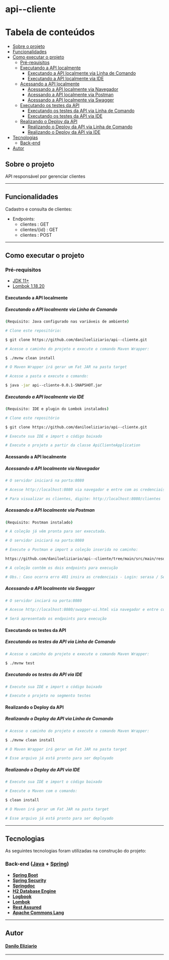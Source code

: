 

<h1 align="left">
     api--cliente
</h1>

Tabela de conteúdos
=================
<!--ts-->
   * [Sobre o projeto](#sobre-o-projeto)
   * [Funcionalidades](#funcionalidades)
   * [Como executar o projeto](#como-executar-o-projeto)
     * [Pré-requisitos](#pré-requisitos)
     * [Executando a API localmente](#executando-a-api-localmente)
     	* [Executando a API localmente via Linha de Comando](#executando-a-api-localmente-via-linha-de-comando)
     	* [Executando a API localmente via IDE](#executando-a-api-localmente-via-ide)
     * [Acessando a API localmente](#acessando-a-api-localmente)
     	* [Acessando a API localmente via Navegador](#acessando-a-api-localmente-via-navegador)
     	* [Acessando a API localmente via Postman](#acessando-a-api-localmente-via-postman)
     	* [Acessando a API localmente via Swagger](#acessando-a-api-localmente-via-swagger)
     * [Executando os testes da API](#executando-os-testes-da-api)
     	* [Executando os testes da API via Linha de Comando](#executando-os-testes-da-api-via-linha-de-comando)
     	* [Executando os testes da API via IDE](#executando-os-testes-da-api-via-ide)
     * [Realizando o Deploy da API](#realizando-o-deploy-da-api)
     	* [Realizando o Deploy da API via Linha de Comando](#realizando-o-deploy-da-api-via-linha-de-comando)
     	* [Realizando o Deploy da API via IDE](#realizando-o-deploy-da-api-via-ide)
   * [Tecnologias](#tecnologias)
     * [Back-end](#back-end--java----spring)
   * [Autor](#autor)
<!--te-->


## Sobre o projeto

API responsável por gerenciar clientes

---

## Funcionalidades

Cadastro e consulta de clientes:
- Endpoints:
  - clientes : GET
  - clientes/{id} : GET 
  - clientes : POST
	
---

## Como executar o projeto

### Pré-requisitos

-	 [JDK 11+](https://adoptopenjdk.net/?variant=openjdk11&jvmVariant=hotspot)
-	 [Lombok 1.18.20](https://projectlombok.org/download)

#### Executando a API localmente

##### Executando a API localmente via Linha de Comando

```bash
(Requisito: Java configurado nas variáveis de ambiente)

# Clone este repositório:

$ git clone https://github.com/daniloeliziario/api--cliente.git

# Acesse o caminho do projeto e execute o comando Maven Wrapper:

$ ./mvnw clean install

# O Maven Wrapper irá gerar um Fat JAR na pasta target 

# Acesse a pasta e execute o comando:

$ java -jar api--cliente-0.0.1-SNAPSHOT.jar
```

##### Executando a API localmente via IDE

```bash
(Requisito: IDE e plugin do Lombok instalados)

# Clone este repositório

$ git clone https://github.com/daniloeliziario/api--cliente.git

# Execute sua IDE e import o código baixado

# Execute o projeto a partir da classe ApiClienteApplication
```
#### Acessando a API localmente

##### Acessando a API localmente via Navegador

```bash
# O servidor iniciará na porta:8080 

# Acesse http://localhost:8080 via navegador e entre com as credenciais - Login: serasa / Senha: serasa 

# Para visualizar os clientes, digite: http://localhost:8080/clientes
```

##### Acessando a API localmente via Postman

```bash
(Requisito: Postman instalado)

# A coleção já vêm pronta para ser executada. 

# O servidor iniciará na porta:8080 

# Execute o Postman e import a coleção inserida no caminho: 

https://github.com/daniloeliziario/api--cliente/tree/main/src/main/resources/collections

# A coleção contêm os dois endpoints para execução

# Obs.: Caso ocorra erro 401 insira as credenciais - Login: serasa / Senha: serasa
```

##### Acessando a API localmente via Swagger

```bash
# O servidor inciará na porta:8080 

# Acesse http://localhost:8080/swagger-ui.html via navegador e entre com as credenciais - Login: serasa / Senha: serasa 

# Será apresentado os endpoints para execução
```

#### Executando os testes da API

##### Executando os testes da API via Linha de Comando

```bash
# Acesse o caminho do projeto e execute o comando Maven Wrapper:

$ ./mvnw test
```

##### Executando os testes da API via IDE

```bash
# Execute sua IDE e import o código baixado

# Execute o projeto no segmento testes
```

#### Realizando o Deploy da API

##### Realizando o Deploy da API via Linha de Comando

```bash
# Acesse o caminho do projeto e execute o comando Maven Wrapper:

$ ./mvnw clean install

# O Maven Wrapper irá gerar um Fat JAR na pasta target

# Esse arquivo já está pronto para ser deployado
```

##### Realizando o Deploy da API via IDE

```bash
# Execute sua IDE e import o código baixado

# Execute o Maven com o comando:

$ clean install

# O Maven irá gerar um Fat JAR na pasta target 

# Esse arquivo já está pronto para ser deployado
```

---

## Tecnologias

As seguintes tecnologias foram utilizadas na construção do projeto:

### **Back-end**  ([Java](https://www.java.com/pt-BR/)  +  [Spring](https://spring.io/))

-   **[Spring Boot](https://spring.io/projects/spring-boot)**
-   **[Spring Security](https://spring.io/projects/spring-security)**
-   **[Springdoc](https://springdoc.org/)**
-   **[H2 Database Engine](https://www.h2database.com/html/main.html/)**
-   **[Logbook](https://github.com/zalando/logbook/)**
-   **[Lombok](https://projectlombok.org/)**
-   **[Rest Assured](https://rest-assured.io/)**
-   **[Apache Commons Lang](https://commons.apache.org/proper/commons-lang/)**

---

## Autor

<h4 align="left">
     <a href="https://www.linkedin.com/in/daniloeliziario/">Danilo Eliziario</a>
</h4>

---

